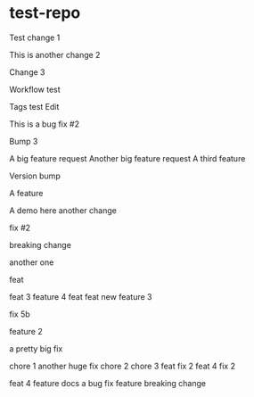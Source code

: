 # test-repo

Test change 1

This is another change 2

Change 3

Workflow test

Tags test
Edit

This is a bug fix #2

Bump 3

A big feature request
Another big feature request
A third feature

Version bump

A feature

A demo here
another change

fix #2


breaking change

another one

feat

feat 3
feature 4
feat
feat 
new feature 3

fix 5b

feature 2

a pretty big fix

chore 1
another huge fix
chore 2
chore 3
feat
fix 2
feat 4
fix 2

feat 4
feature 
docs
a bug fix
feature
breaking change
